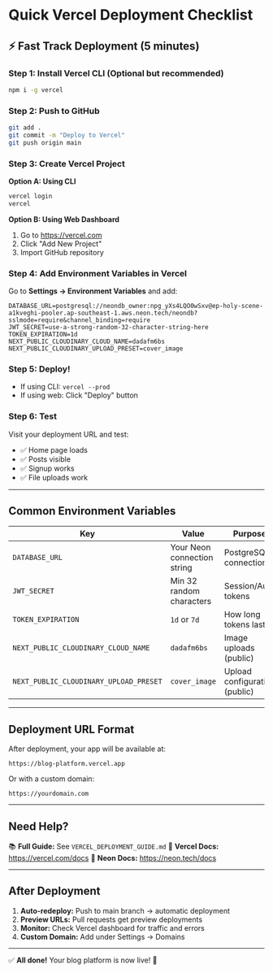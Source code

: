 # Quick Vercel Deployment Checklist

## ⚡ Fast Track Deployment (5 minutes)

### Step 1: Install Vercel CLI (Optional but recommended)

```bash
npm i -g vercel
```

### Step 2: Push to GitHub

```bash
git add .
git commit -m "Deploy to Vercel"
git push origin main
```

### Step 3: Create Vercel Project

**Option A: Using CLI**

```bash
vercel login
vercel
```

**Option B: Using Web Dashboard**

1. Go to https://vercel.com
2. Click "Add New Project"
3. Import GitHub repository

### Step 4: Add Environment Variables in Vercel

Go to **Settings → Environment Variables** and add:

```env
DATABASE_URL=postgresql://neondb_owner:npg_yXs4LQO0wSxv@ep-holy-scene-a1kveghi-pooler.ap-southeast-1.aws.neon.tech/neondb?sslmode=require&channel_binding=require
JWT_SECRET=use-a-strong-random-32-character-string-here
TOKEN_EXPIRATION=1d
NEXT_PUBLIC_CLOUDINARY_CLOUD_NAME=dadafm6bs
NEXT_PUBLIC_CLOUDINARY_UPLOAD_PRESET=cover_image
```

### Step 5: Deploy!

- If using CLI: `vercel --prod`
- If using web: Click "Deploy" button

### Step 6: Test

Visit your deployment URL and test:

- ✅ Home page loads
- ✅ Posts visible
- ✅ Signup works
- ✅ File uploads work

---

## Common Environment Variables

| Key                                    | Value                       | Purpose                       |
| -------------------------------------- | --------------------------- | ----------------------------- |
| `DATABASE_URL`                         | Your Neon connection string | PostgreSQL connection         |
| `JWT_SECRET`                           | Min 32 random characters    | Session/Auth tokens           |
| `TOKEN_EXPIRATION`                     | `1d` or `7d`                | How long tokens last          |
| `NEXT_PUBLIC_CLOUDINARY_CLOUD_NAME`    | `dadafm6bs`                 | Image uploads (public)        |
| `NEXT_PUBLIC_CLOUDINARY_UPLOAD_PRESET` | `cover_image`               | Upload configuration (public) |

---

## Deployment URL Format

After deployment, your app will be available at:

```
https://blog-platform.vercel.app
```

Or with a custom domain:

```
https://yourdomain.com
```

---

## Need Help?

📚 **Full Guide:** See `VERCEL_DEPLOYMENT_GUIDE.md`
🔗 **Vercel Docs:** https://vercel.com/docs
🐘 **Neon Docs:** https://neon.tech/docs

---

## After Deployment

1. **Auto-redeploy:** Push to main branch → automatic deployment
2. **Preview URLs:** Pull requests get preview deployments
3. **Monitor:** Check Vercel dashboard for traffic and errors
4. **Custom Domain:** Add under Settings → Domains

---

✅ **All done!** Your blog platform is now live! 🎉
